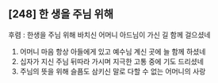 ## [248] 한 생을 주님 위해

후렴 : 한생을 주님 위해 바치신 어머니 아드님이 가신 길 함께 걸으셨네  
1) 어머니 마음 항상 아들에게 있고 예수님 계신 곳에 늘 함께 하셨네  
2) 십자가 지신 주님 뒤따라 가시며 지극한 고통 중에 기도 드리셨네  
3) 주님의 뜻을 위해 슬픔도 삼키신 말로 다할 수 없는 어머니의 사랑
